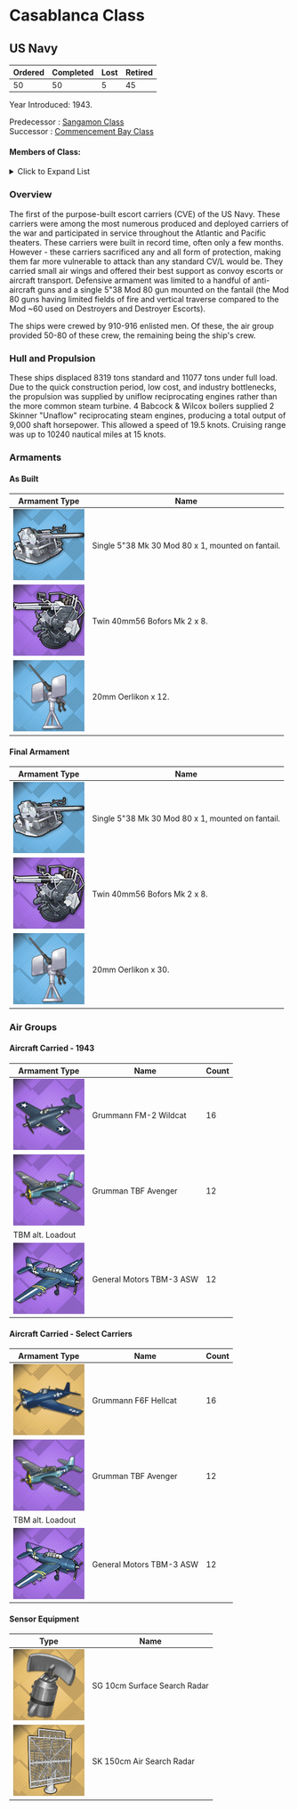 # Casablanca Class
## US Navy

Ordered | Completed | Lost | Retired
 ------ | ------ | ------ | ------ 
50 | 50 | 5 | 45 <br/>
 
Year Introduced: 1943. <br/>
 
Predecessor : [Sangamon Class](/History/USN/CVE/SangamonClass.md) <br/>
Successor : [Commencement Bay Class](/History/NYI.md) <br/>

#### Members of Class: <br/>

<details>
	<summary>Click to Expand List</summary>
	
Icon | Name | Hull Number | Present
| ------ | ------ | ------ |  ------ |
![Casablanca](/Icons/Ship/EagleUnion/Casablanca.png) | Cssablanca | CVE-55 | Yes <br/>
![UnknownCVL](/Icons/Ship/UnknownCVL.png) | Liscome Bay | CVE-56 | No <br/>
![UnknownCVL](/Icons/Ship/UnknownCVL.png) | Anzio | CVE-57 | No <br/>
![UnknownCVL](/Icons/Ship/UnknownCVL.png) | Corregidor | CVE-58 | Yes <br/>
![UnknownCVL](/Icons/Ship/UnknownCVL.png) | Mission Bay | CVE-59 | No <br/>
![UnknownCVL](/Icons/Ship/UnknownCVL.png) | Guadalcanal | CVE-60 | No <br/>
![UnknownCVL](/Icons/Ship/UnknownCVL.png) | Manila Bay | CVE-61 | No <br/>
![UnknownCVL](/Icons/Ship/UnknownCVL.png) | Natoma Bay | CVE-62 | No <br/>
![UnknownCVL](/Icons/Ship/UnknownCVL.png) | St. Lo | CVE-63 | No <br/>
![UnknownCVL](/Icons/Ship/UnknownCVL.png) | Tripoli | CVE-64 | No <br/>
![UnknownCVL](/Icons/Ship/UnknownCVL.png) | Wake Island | CVE-65 | No <br/>
![UnknownCVL](/Icons/Ship/UnknownCVL.png) | White Plains | CVE-66 | Yes <br/>
![UnknownCVL](/Icons/Ship/UnknownCVL.png) | Solomons | CVE-67 | No <br/>
![UnknownCVL](/Icons/Ship/UnknownCVL.png) | Kalinin Bay | CVE-68 | No <br/>
![UnknownCVL](/Icons/Ship/UnknownCVL.png) | Kasaan Bay | CVE-69 | No <br/>
![UnknownCVL](/Icons/Ship/UnknownCVL.png) | Fanshaw Bay | CVE-70 | No <br/>
![UnknownCVL](/Icons/Ship/UnknownCVL.png) | Kitkun Bay | CVE-71 | No <br/>
![UnknownCVL](/Icons/Ship/UnknownCVL.png) | Tulagi | CVE-72 | No <br/>
![UnknownCVL](/Icons/Ship/UnknownCVL.png) | Gambier Bay | CVE-73 | No <br/>
![UnknownCVL](/Icons/Ship/UnknownCVL.png) | Nehanta Bay | CVE-74 | No <br/>
![UnknownCVL](/Icons/Ship/UnknownCVL.png) | Hoggatt Bay | CVE-75 | No <br/>
![UnknownCVL](/Icons/Ship/UnknownCVL.png) | Kadashan Bay | CVE-76 | No <br/>
![UnknownCVL](/Icons/Ship/UnknownCVL.png) | Marcus Island| CVE-77 | No <br/>
![UnknownCVL](/Icons/Ship/UnknownCVL.png) | Savo Island | CVE-78 | No <br/>
![UnknownCVL](/Icons/Ship/UnknownCVL.png) | Ommaney Bay | CVE-79 | No <br/>
![UnknownCVL](/Icons/Ship/UnknownCVL.png) | Petrof Bay | CVE-80 | No <br/>
![UnknownCVL](/Icons/Ship/UnknownCVL.png) | Rudyerd Bay | CVE-81 | No <br/>
![UnknownCVL](/Icons/Ship/UnknownCVL.png) | Saginaw Bay | CVE-82 | No <br/>
![UnknownCVL](/Icons/Ship/UnknownCVL.png) | Sargent Bay | CVE-83 | No <br/>
![UnknownCVL](/Icons/Ship/UnknownCVL.png) | Shamrock Bay | CVE-84 | No <br/>
![UnknownCVL](/Icons/Ship/UnknownCVL.png) | Shipley Bay | CVE-85 | No <br/>
![UnknownCVL](/Icons/Ship/UnknownCVL.png) | Sitkoh Bay | CVE-86 | No <br/>
![UnknownCVL](/Icons/Ship/UnknownCVL.png) | Steamer Bay | CVE-87 | No <br/>
![UnknownCVL](/Icons/Ship/UnknownCVL.png) | Cape Esperance | CVE-88 | No <br/>
![UnknownCVL](/Icons/Ship/UnknownCVL.png) | Takanis Bay | CVE-89 | No <br/>
![UnknownCVL](/Icons/Ship/UnknownCVL.png) | Thetis Bay | CVE-90 | No <br/>
![UnknownCVL](/Icons/Ship/UnknownCVL.png) | Makasser Strait | CVE-91 | No <br/>
![UnknownCVL](/Icons/Ship/UnknownCVL.png) | Windham Bay | CVE-92 | No <br/>
![UnknownCVL](/Icons/Ship/UnknownCVL.png) | Makin Island | CVE-93 | No <br/>
![UnknownCVL](/Icons/Ship/UnknownCVL.png) | Lunga Point | CVE-94 | No <br/>
![UnknownCVL](/Icons/Ship/UnknownCVL.png) | Bismarck Sea | CVE-95 | No <br/>
![UnknownCVL](/Icons/Ship/UnknownCVL.png) | Salamaua | CVE-96 | No <br/>
![UnknownCVL](/Icons/Ship/UnknownCVL.png) | Hollandia | CVE-97 | No <br/>
![UnknownCVL](/Icons/Ship/UnknownCVL.png) | Kwajalein | CVE-98 | No <br/>
![UnknownCVL](/Icons/Ship/UnknownCVL.png) | Admirality Islands | CVE-99 | No <br/>
![UnknownCVL](/Icons/Ship/UnknownCVL.png) | Bougainville | CVE-100 | No <br/>
![UnknownCVL](/Icons/Ship/UnknownCVL.png) | Matanikau | CVE-101 | No <br/>
![UnknownCVL](/Icons/Ship/UnknownCVL.png) | Attu | CVE-102 | No <br/>
![UnknownCVL](/Icons/Ship/UnknownCVL.png) | Roi | CVE-103 | No <br/>
![UnknownCVL](/Icons/Ship/UnknownCVL.png) | Munda | CVE-104 | No <br/>


</details>

### Overview

The first of the purpose-built escort carriers (CVE) of the US Navy. These carriers were among the most numerous produced and deployed carriers of the war and participated in service throughout the Atlantic and Pacific theaters. These carriers were built in record time, often only a few months. However - these carriers sacrificed any and all form of protection, making them far more vulnerable to attack than any standard CV/L would be. They carried small air wings and offered their best support as convoy escorts or aircraft transport. Defensive armament was limited to a handful of anti-aircraft guns and a single 5"38 Mod 80 gun mounted on the fantail (the Mod 80 guns having limited fields of fire and vertical traverse compared to the Mod ~60 used on Destroyers and Destroyer Escorts).

The ships were crewed by 910-916 enlisted men. Of these, the air group provided 50-80 of these crew, the remaining being the ship's crew. <br/>

### Hull and Propulsion

These ships displaced 8319 tons standard and 11077 tons under full load. Due to the quick construction period, low cost, and industry bottlenecks, the propulsion was supplied by uniflow reciprocating engines rather than the more common steam turbine. 4 Babcock & Wilcox boilers supplied 2 Skinner "Unaflow" reciprocating steam engines, producing a total output of 9,000 shaft horsepower. This allowed a speed of 19.5 knots. Cruising range was up to 10240 nautical miles at 15 knots.

### Armaments

#### As Built

Armament Type | Name |
 ------ | ------ |
![Single5in38Mk21](/Icons/Equipment/Guns/DD/5in38Mk21.png) | Single 5"38 Mk 30 Mod 80 x 1, mounted on fantail.
![Twin40mmBofors](/Icons/Equipment/AA/Twin40mmUSN.png) | Twin 40mm56 Bofors Mk 2 x 8.
![20mmOerlikon](/Icons/Equipment/AA/20mmOerlikon.png) | 20mm Oerlikon x 12.

#### Final Armament

Armament Type | Name |
 ------ | ------ |
![Single5in38Mk21](/Icons/Equipment/Guns/DD/5in38Mk21.png) | Single 5"38 Mk 30 Mod 80 x 1, mounted on fantail.
![Twin40mmBofors](/Icons/Equipment/AA/Twin40mmUSN.png) | Twin 40mm56 Bofors Mk 2 x 8.
![20mmOerlikon](/Icons/Equipment/AA/20mmOerlikon.png) | 20mm Oerlikon x 30.

### Air Groups

#### Aircraft Carried - 1943

Armament Type | Name | Count |
 ------ | ------ | ------ |
![F4F](/Icons/Equipment/Aircraft/Fighter/F4FWildcat.png) | Grummann FM-2 Wildcat | 16
![TBF](/Icons/Equipment/Aircraft/Torpedo/TBFAvenger.png) | Grumman TBF Avenger | 12
 | TBM alt. Loadout | 
![TMBASW](/Icons/Equipment/Auxiliary/TBM3ASW.png) | General Motors TBM-3 ASW | 12

#### Aircraft Carried - Select Carriers

Armament Type | Name | Count |
 ------ | ------ | ------ |
![F6F](/Icons/Equipment/Aircraft/Fighter/F6FHellcat.png) | Grummann F6F Hellcat | 16
![TBF](/Icons/Equipment/Aircraft/Torpedo/TBFAvenger.png) | Grumman TBF Avenger | 12
 | TBM alt. Loadout | 
![TMBASW](/Icons/Equipment/Auxiliary/TBM3ASW.png) | General Motors TBM-3 ASW | 12

#### Sensor Equipment

Type | Name |
 ------ | ------ |
![SGRadar](/Icons/Equipment/Auxiliary/SGRadar.png) | SG 10cm Surface Search Radar
![SKRadar](/Icons/Equipment/Auxiliary/SKRadar.png) | SK 150cm Air Search Radar

